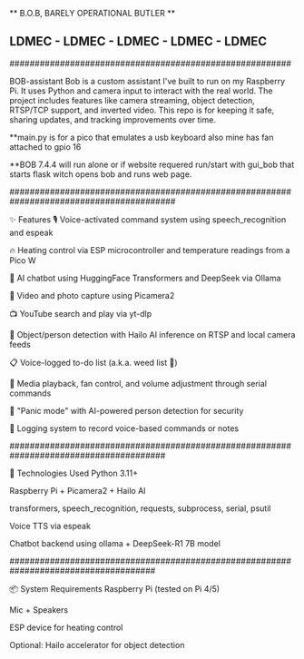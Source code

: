 ** B.O.B, BARELY OPERATIONAL BUTLER **
## LDMEC - LDMEC - LDMEC - LDMEC - LDMEC ##
########################################################

BOB-assistant
Bob is a custom assistant I've built to run on my Raspberry Pi. It uses Python and camera input to interact with the real world. The project includes features like camera streaming, object detection, RTSP/TCP support, and inverted video. This repo is for keeping it safe, sharing updates, and tracking improvements over time.

**main.py is for a pico that emulates a usb keyboard also mine has fan attached to gpio 16

**BOB 7.4.4 will run alone or if website requered run/start with gui_bob that starts flask witch opens bob and runs web page.

#########################################################################################

✨ Features
🎙️ Voice-activated command system using speech_recognition and espeak

🔥 Heating control via ESP microcontroller and temperature readings from a Pico W

🤖 AI chatbot using HuggingFace Transformers and DeepSeek via Ollama

🎥 Video and photo capture using Picamera2

📺 YouTube search and play via yt-dlp

🧠 Object/person detection with Hailo AI inference on RTSP and local camera feeds

📋 Voice-logged to-do list (a.k.a. weed list 🌿)

🎵 Media playback, fan control, and volume adjustment through serial commands

🚨 "Panic mode" with AI-powered person detection for security

📝 Logging system to record voice-based commands or notes

#######################################################################################

🔧 Technologies Used
Python 3.11+

Raspberry Pi + Picamera2 + Hailo AI

transformers, speech_recognition, requests, subprocess, serial, psutil

Voice TTS via espeak

Chatbot backend using ollama + DeepSeek-R1 7B model

#####################################################################################

📦 System Requirements
Raspberry Pi (tested on Pi 4/5)

Mic + Speakers

ESP device for heating control

Optional: Hailo accelerator for object detection






  
